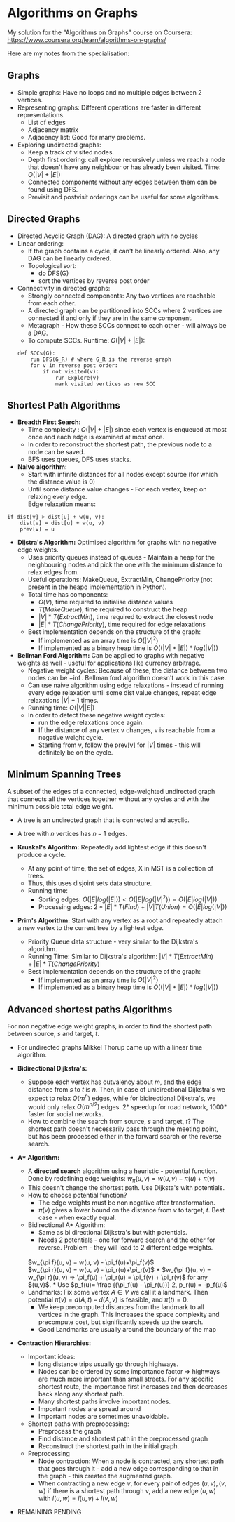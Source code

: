 
# Algorithms on Graphs
My solution for the "Algorithms on Graphs" course on Coursera:
https://www.coursera.org/learn/algorithms-on-graphs/

Here are my notes from the specialisation:

## Graphs
* Simple graphs: Have no loops and no multiple edges between 2 vertices.
* Representing graphs: Different operations are faster in different representations.
    * List of edges
    * Adjacency matrix
    * Adjacency list: Good for many problems.
* Exploring undirected graphs:
    * Keep a track of visited nodes.
    * Depth first ordering: call explore recursively unless we reach a node that doesn't have any neighbour or has already been visited. Time: $O(|V|+|E|)$
    * Connected components without any edges between them can be found using DFS.
    * Previsit and postvisit orderings can be useful for some algorithms.

## Directed Graphs
* Directed Acyclic Graph (DAG): A directed graph with no cycles
* Linear ordering:
    * If the graph contains a cycle, it can't be linearly ordered. Also, any DAG can be linearly ordered.
    * Topological sort:
        * do DFS(G)
        * sort the vertices by reverse post order
* Connectivity in directed graphs:
    * Strongly connected components: Any two vertices are reachable from each other.
    * A directed graph can be partitioned into SCCs where 2 vertices are connected if and only if they are in the same component.
    * Metagraph - How these SCCs connect to each other - will always be a DAG.
    *  To compute SCCs. Runtime: $O(|V|+|E|)$:
    ```
    def SCCs(G):
        run DFS(G_R) # where G_R is the reverse graph
        for v in reverse post order:
            if not visited(v):
                run Explore(v)
                mark visited vertices as new SCC
    ```

## Shortest Path Algorithms
* **Breadth First Search:**
    * Time complexity : $O(|V|+|E|)$ since each vertex is enqueued at most once and each edge is examined at most once.
    * In order to reconstruct the shortest path, the previous node to a node can be saved.
    * BFS uses queues, DFS uses stacks.
* **Naive algorithm:**
    * Start with infinite distances for all nodes except source (for which the distance value is 0)
    * Until some distance value changes - For each vertex, keep on relaxing every edge. <br> Edge relaxation means: 
```
if dist[v] > dist[u] + w(u, v):
    dist[v] = dist[u] + w(u, v)
    prev[v] = u
```
* **Dijstra's Algorithm:** Optimised algorithm for graphs with no negative edge weights.
    * Uses priority queues instead of queues - Maintain a heap for the neighbouring nodes and pick the one with the minimum distance to relax edges from.
    * Useful operations: MakeQueue, ExtractMin, ChangePriority (not present in the heapq implementation in Python).
    * Total time has components:
        * $O(V)$, time required to initialise distance values
        * $T(MakeQueue)$, time required to construct the heap
        * $|V|*T(ExtractMin)$, time required to extract the closest node
        * $|E|*T(ChangePriority)$, time required for edge relaxations
    * Best implementation depends on the structure of the graph: 
        * If implemented as an array time is $O(|V|^2)$
        * If implemented as a binary heap time is $O((|V| + |E|)*log(|V|))$
* **Bellman Ford Algorithm:** Can be applied to graphs with negative weights as well - useful for applications like currency arbitrage.
    * Negative weight cycles: Because of these, the distance between two nodes can be $-\inf$. Bellman ford algorithm doesn't work in this case.
    * Can use naive algorithm using edge relaxations - instead of running every edge relaxation until some dist value changes, repeat edge relaxations $|V|-1$ times.
    * Running time: $O(|V||E|)$
    * In order to detect these negative weight cycles:
        * run the edge relaxations once again.
        * If the distance of any vertex v changes, v is reachable from a negative weight cycle.
        * Starting from v, follow the prev[v] for $|V|$ times - this will definitely be on the cycle.


## Minimum Spanning Trees
A subset of the edges of a connected, edge-weighted undirected graph that connects all the vertices together without any cycles and with the minimum possible total edge weight.
* A tree is an undirected graph that is connected and acyclic.
* A tree with $n$ vertices has $n-1$ edges.
* **Kruskal's Algorithm:** Repeatedly add lightest edge if this doesn't produce a cycle.
    * At any point of time, the set of edges, X in MST is a collection of trees.
    * Thus, this uses disjoint sets data structure.
    * Running time:
        * Sorting edges: $O(|E|log(|E|)) \lt O(|E|log(|V|^2)) = O(|E|log(|V|))$
        * Processing edges: $2*|E|*T(Find) + |V|T(Union) = O(|E|log(|V|))$

* **Prim's Algorithm:** Start with any vertex as a root and repeatedly attach a new vertex to the current tree by a lightest edge.
    * Priority Queue data structure - very similar to the Dijkstra's algorithm.
    * Running Time: Similar to Dijkstra's algorithm: $|V|*T(ExtractMin) + |E|*T(ChangePriority)$
    * Best implementation depends on the structure of the graph: 
        * If implemented as an array time is $O(|V|^2)$
        * If implemented as a binary heap time is $O((|V| + |E|)*log(|V|))$


## Advanced shortest paths Algorithms
For non negative edge weight graphs, in order to find the shortest path between source, $s$ and target, $t$.
* For undirected graphs Mikkel Thorup came up with a linear time algorithm.
* **Bidirectional Dijkstra's:**
    * Suppose each vertex has outvalency about $m$, and the edge distance from $s$ to $t$ is $n$. Then, in case of unidirectional Dijkstra's we expect to relax $O(m^n)$ edges, while for bidirectional Dijkstra's, we would only relax $O(m^{n/2})$ edges. 2* speedup for road network, 1000* faster for social networks.
    * How to combine the search from source, $s$ and target, $t$? The shortest path doesn't necessarily pass through the meeting point, but has been processed either in the forward search or the reverse search.

* __A* Algorithm:__
    * A **directed search** algorithm using a heuristic - potential function. Done by redefining edge weights:
    $w_\pi(u, v) = w(u, v) - \pi(u)+\pi(v)$
    * This doesn't change the shortest path. Use Dijksta's with potentials.
    * How to choose potential function?
        * The edge weights must be non negative after transformation.
        * $\pi(v)$ gives a lower bound on the distance from $v$ to target, $t$. Best case - when exactly equal.
    * Bidirectional A* Algorithm:
        * Same as bi directional Dijkstra's but with potentials.
        * Needs 2 potentials - one for forward search and the other for reverse. Problem - they will lead to 2 different edge weights.
        <br>
        $w_{\pi f}(u, v) = w(u, v) - \pi_f(u)+\pi_f(v)$
        <br>
        $w_{\pi r}(u, v) = w(u, v) - \pi_r(u)+\pi_r(v)$
        * $w_{\pi f}(u, v) = w_{\pi r}(u, v) => \pi_f(u) + \pi_r(u) = \pi_f(v) + \pi_r(v)$ for any $(u,v)$.
        * Use $p_f(u)= \frac {(\pi_f(u) - \pi_r(u))} 2, p_r(u) = -p_f(u)$
    * Landmarks: Fix some vertex $A \in V$ we call it a landmark. Then potential $\pi(v) = d(A, t) - d(A, v)$ is feasible, and $\pi(t) = 0$. 
        * We keep precomputed distances from the landmark to all vertices in the graph. This increases the space complexity and precompute cost, but significantly speeds up the search.
        * Good Landmarks are usually around the boundary of the map
* **Contraction Hierarchies:**
    * Important ideas:
        * long distance trips usually go through highways.
        * Nodes can be ordered by some importance factor => highways are much more important than small streets. For any specific shortest route, the importance first increases and then decreases back along any shortest path.
        * Many shortest paths involve important nodes.
        * Important nodes are spread around
        * Important nodes are sometimes unavoidable.
    * Shortest paths with preprocessing:
        * Preprocess the graph
        * Find distance and shortest path in the preprocessed graph
        * Reconstruct the shortest path in the initial graph.
    * Preprocessing
        * Node contraction: When a node is contracted, any shortest path that goes through it - add a new edge corresponding to that in the graph - this created the augmented graph.
        * When contracting a new edge $v$, for every pair of edges $(u, v), (v, w)$ if there is a shortest path through v, add a new edge $(u, w)$ with $l(u, w) = l(u, v) + l(v, w)$
- REMAINING PENDING
